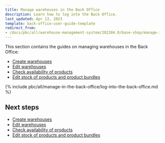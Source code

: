 ```yaml
---
title: Manage warehouses in the Back Office
description: Learn how to log into the Back Office.
last_updated: Apr 13, 2023
template: back-office-user-guide-template
redirect_from:
- /docs/pbc/all/warehouse-management-system/202204.0/base-shop/manage-in-the-back-office/log-into-the-back-office.html
---
```


This section contains the guides on managing warehouses in the Back Office:

* [Create warehouses](/docs/pbc/all/warehouse-management-system/{{page.version}}/base-shop/manage-in-the-back-office/create-warehouses.html)
* [Edit warehouses](/docs/pbc/all/warehouse-management-system/{{page.version}}/base-shop/manage-in-the-back-office/edit-warehouses.html)
* [Check availability of products](/docs/pbc/all/warehouse-management-system/{{page.version}}/base-shop/manage-in-the-back-office/check-availability-of-products.html)
* [Edit stock of products and product bundles](/docs/pbc/all/warehouse-management-system/{{page.version}}/base-shop/manage-in-the-back-office/edit-stock-of-products-and-product-bundles.html)

{% include pbc/all/manage-in-the-back-office/log-into-the-back-office.md %} <!-- To edit, see /_includes/pbc/all/manage-in-the-back-office/log-into-the-back-office.md -->

## Next steps

* [Create warehouses](/docs/pbc/all/warehouse-management-system/{{page.version}}/base-shop/manage-in-the-back-office/create-warehouses.html)
* [Edit warehouses](/docs/pbc/all/warehouse-management-system/{{page.version}}/base-shop/manage-in-the-back-office/edit-warehouses.html)
* [Check availability of products](/docs/pbc/all/warehouse-management-system/{{page.version}}/base-shop/manage-in-the-back-office/check-availability-of-products.html)
* [Edit stock of products and product bundles](/docs/pbc/all/warehouse-management-system/{{page.version}}/base-shop/manage-in-the-back-office/edit-stock-of-products-and-product-bundles.html)
